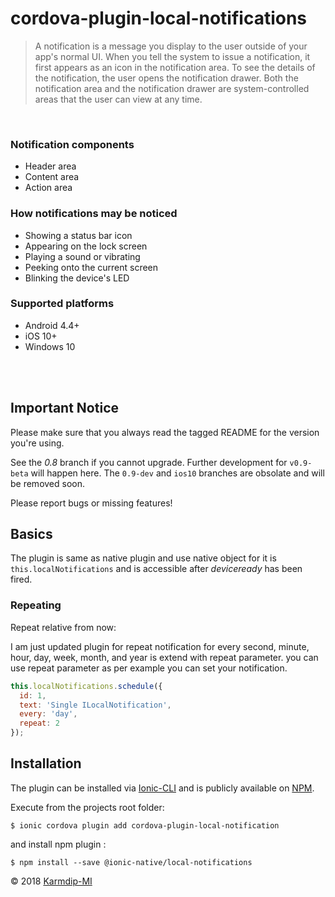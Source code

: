 # cordova-plugin-local-notifications

> A notification is a message you display to the user outside of your app's normal UI. When you tell the system to issue a notification, it first appears as an icon in the notification area. To see the details of the notification, the user opens the notification drawer. Both the notification area and the notification drawer are system-controlled areas that the user can view at any time.

<br>

### Notification components

- Header area
- Content area
- Action area

### How notifications may be noticed

- Showing a status bar icon
- Appearing on the lock screen
- Playing a sound or vibrating
- Peeking onto the current screen
- Blinking the device's LED

### Supported platforms

- Android 4.4+
- iOS 10+
- Windows 10

<br>
<br>

## Important Notice

Please make sure that you always read the tagged README for the version you're using. 

See the _0.8_ branch if you cannot upgrade. Further development for `v0.9-beta` will happen here. The `0.9-dev` and `ios10` branches are obsolate and will be removed soon.

Please report bugs or missing features!


## Basics

The plugin is same as native plugin and use native object for it is `this.localNotifications` and is accessible after *deviceready* has been fired.
<br>

### Repeating

Repeat relative from now:

I am just updated plugin for repeat notification for every second, minute, hour, day, week, month, and year is extend with repeat parameter. you can use repeat parameter as per example you can set your notification.   

```js
this.localNotifications.schedule({
  id: 1,
  text: 'Single ILocalNotification',
  every: 'day',
  repeat: 2
});
```

## Installation

The plugin can be installed via [Ionic-CLI][CLI] and is publicly available on [NPM][CLI].

Execute from the projects root folder:

    $ ionic cordova plugin add cordova-plugin-local-notification

and install npm plugin :

    $ npm install --save @ionic-native/local-notifications

© 2018 [Karmdip-MI][company]

[cordova]: https://ionicframework.com/
[CLI]: https://ionicframework.com/docs/native/local-notifications/
[company]: mindinventory.com
